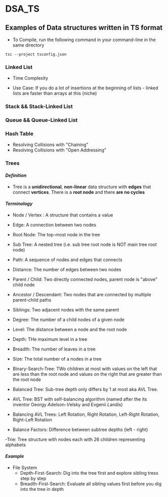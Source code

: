 # DSA_TS

## Examples of Data structures written in TS format

- To Compile, run the following command in your command-line in the same directory

```
tsc --project tsconfig.json
```

### Linked List

- Time Complexity

- Use Case: If you do a lot of insertions at the beginning of lists - linked lists are faster than arrays at this (niche)

### Stack && Stack-Linked List

### Queue && Queue-Linked List

### Hash Table

- Resolving Collisions with "Chaining"
- Resolving Collisions with "Open Addressing"

### Trees

#### _Definition_

- Tree is a **unidirectional**, **non-linear** data structure with **edges** that connect **vertices**.
  There is a **root node** and there **are no cycles**

#### _Terminology_

- Node / Vertex : A structure that contains a value
- Edge: A connection between two nodes
- Root Node: The top-most node in the tree
- Sub Tree: A nested tree (i.e. sub tree root node is NOT main tree root node)
- Path: A sequence of nodes and edges that connects
- Distance: The number of edges between two nodes
- Parent / Child: Two directly connected nodes, parent node is "above" child node
- Ancestor / Descendant: Two nodes that are connected by multiple parent-child paths
- Siblings: Two adjacent nodes with the same parent
- Degree: The number of a child nodes of a given node
- Level: The distance between a node and the root node
- Depth: THe maximum level in a tree
- Breadth: The number of leaves in a tree
- Size: The total number of a nodes in a tree

- Binary-Search-Tree: TWo children at most with values on the left that are less than the root node and values on the right that are greater than the root node
- Balanced Tree: Sub-tree depth only differs by 1 at most aka AVL Tree.
- AVL Tree: BST with self-balancing algorithm (named after the its inventor Georgy *A*delson-*V*elsky and Evgenii *L*andis)
- Balancing AVL Trees: Left Rotation, Right Rotation, Left-Right Rotation, Right-Left Rotation
- Balance Factors: Difference between subtree depths (left - right)

-Trie: Tree structure with nodes each with 26 children representing alphabets

#### _Example_

- File System
  - Depth-First-Search: Dig into the tree first and explore sibling tress step by step
  - Breadth-First-Search: Evaluate all sibling values first before you dig into the tree in depth
